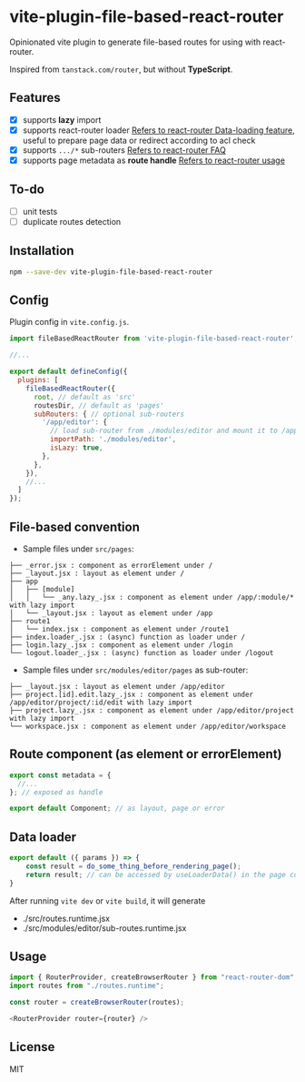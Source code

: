 # vite-plugin-file-based-react-router

Opinionated vite plugin to generate file-based routes for using with react-router.

Inspired from `tanstack.com/router`, but without **TypeScript**.

## Features

- [x] supports **lazy** import
- [x] supports react-router loader [Refers to react-router Data-loading feature](https://reactrouter.com/en/main/start/overview#data-loading), useful to prepare page data or redirect according to acl check
- [x] supports `.../*` sub-routers [Refers to react-router FAQ](https://reactrouter.com/en/main/start/faq#how-do-i-nest-routes-deep-in-the-tree)
- [x] supports page metadata as **route handle**  [Refers to react-router usage](https://reactrouter.com/en/main/hooks/use-matches#breadcrumbs)

## To-do

- [ ] unit tests
- [ ] duplicate routes detection

## Installation

```bash
npm --save-dev vite-plugin-file-based-react-router
```

## Config

Plugin config in `vite.config.js`.

```js
import fileBasedReactRouter from 'vite-plugin-file-based-react-router';

//...

export default defineConfig({
  plugins: [
    fileBasedReactRouter({
      root, // default as 'src'
      routesDir, // default as 'pages'
      subRouters: { // optional sub-routers
        '/app/editor': { 
          // load sub-router from ./modules/editor and mount it to /app/editor/*
          importPath: './modules/editor',
          isLazy: true,
        },
      },
    }),
    //...
  ]
});
```

## File-based convention

- Sample files under `src/pages`:

```
├── _error.jsx : component as errorElement under /
├── _layout.jsx : layout as element under /
├── app 
│   ├── [module]
│   │   └── _any.lazy_.jsx : component as element under /app/:module/* with lazy import
│   └── _layout.jsx : layout as element under /app
├── route1 
│   └── index.jsx : component as element under /route1
├── index.loader_.jsx : (async) function as loader under /
├── login.lazy_.jsx : component as element under /login
└── logout.loader_.jsx : (async) function as loader under /logout
```

- Sample files under `src/modules/editor/pages` as sub-router:

```
├── _layout.jsx : layout as element under /app/editor
├── project.[id].edit.lazy_.jsx : component as element under /app/editor/project/:id/edit with lazy import
├── project.lazy_.jsx : component as element under /app/editor/project with lazy import
└── workspace.jsx : component as element under /app/editor/workspace 
```

## Route component (as element or errorElement)

```js
export const metadata = {
  //...
}; // exposed as handle

export default Component; // as layout, page or error
```

## Data loader

```js
export default ({ params }) => { 
    const result = do_some_thing_before_rendering_page();
    return result; // can be accessed by useLoaderData() in the page component
}
```

After running `vite dev` or `vite build`, it will generate
- ./src/routes.runtime.jsx
- ./src/modules/editor/sub-routes.runtime.jsx 

## Usage

```js
import { RouterProvider, createBrowserRouter } from "react-router-dom";
import routes from "./routes.runtime";

const router = createBrowserRouter(routes);

<RouterProvider router={router} />
```

## License

MIT